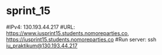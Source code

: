 # sprint_15

#IPv4: 130.193.44.217
#URL: https://www.iusprint15.students.nomoreparties.co, 
  https://iusprint15.students.nomoreparties.co
#Run server: ssh iu_praktikum@130.193.44.217  
